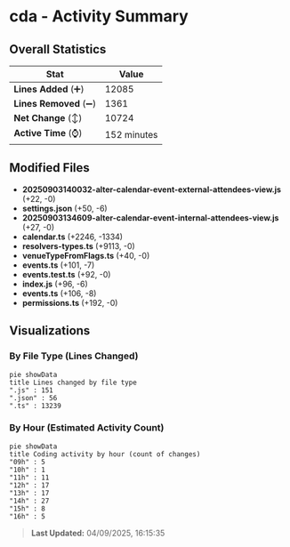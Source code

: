 # cda - Activity Summary 

## Overall Statistics

| Stat                   | Value                                                             |
| ---------------------- | ----------------------------------------------------------------- |
| **Lines Added** (➕)   | 12085                                          |
| **Lines Removed** (➖) | 1361                                        |
| **Net Change** (↕)    | 10724                |
| **Active Time** (⌚)   | 152 minutes |


## Modified Files
- **20250903140032-alter-calendar-event-external-attendees-view.js** (+22, -0)
- **settings.json** (+50, -6)
- **20250903134609-alter-calendar-event-internal-attendees-view.js** (+27, -0)
- **calendar.ts** (+2246, -1334)
- **resolvers-types.ts** (+9113, -0)
- **venueTypeFromFlags.ts** (+40, -0)
- **events.ts** (+101, -7)
- **events.test.ts** (+92, -0)
- **index.js** (+96, -6)
- **events.ts** (+106, -8)
- **permissions.ts** (+192, -0)

## Visualizations

### By File Type (Lines Changed)

```mermaid
pie showData
title Lines changed by file type
".js" : 151
".json" : 56
".ts" : 13239
```

### By Hour (Estimated Activity Count)

```mermaid
pie showData
title Coding activity by hour (count of changes)
"09h" : 5
"10h" : 1
"11h" : 11
"12h" : 17
"13h" : 17
"14h" : 27
"15h" : 8
"16h" : 5
```


> **Last Updated:** 04/09/2025, 16:15:35